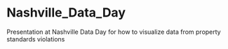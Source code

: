 # Nashville_Data_Day
Presentation at Nashville Data Day for how to visualize data from property standards violations
